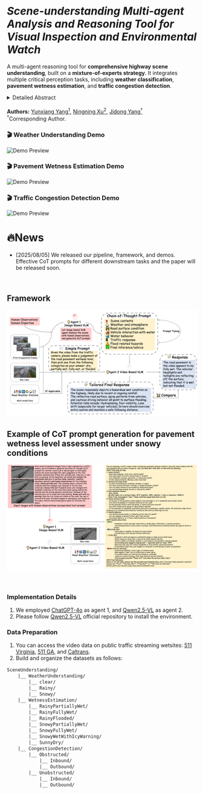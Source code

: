 # *Scene-understanding Multi-agent Analysis and Reasoning Tool for Visual Inspection and Environmental Watch*

A multi-agent reasoning tool for **comprehensive highway scene understanding**, built on a **mixture-of-experts strategy**. It integrates multiple critical perception tasks, including **weather classification**, **pavement wetness estimation**, and **traffic congestion detection**. 
<details><summary>Detailed Abstract</summary> 
A multi-agent reasoning tool for **comprehensive highway scene understanding**, built on a **mixture-of-experts strategy**. It integrates multiple critical perception tasks, including weather classification, pavement wetness estimation, and traffic congestion detection. By orchestrating specialized vision-language models (VLMs) through task-specific chain-of-thought (CoT) prompting, the tool enables robust multi-task reasoning and achieves significant performance improvements across all evaluated tasks. Experimental results demonstrate consistently high accuracy across diverse scenarios. In practical deployment, the tool can be integrated with the extensive network of existing traffic cameras. In rural areas, where traditional sensor coverage is limited and cellular connectivity may be sparse, it supports strategic monitoring by focusing on high-risk locations such as **sharp curves**, **flood-prone lowlands**, and **icy bridges**. By continuously analyzing scene conditions at these targeted sites, the tool enhances situational awareness and delivers timely alerts, even in disconnected environments.
</details>

<br>
<span>
<b>Authors:</b> 
<a class="name" target="_blank" href="https://winstonyang117.github.io/">Yunxiang Yang<sup>1</sup></a>, 
<a class="name" target="_blank" href="https://github.com/XComedian">Ningning Xu<sup>2</sup></a>, 
<a class="name" target="_blank" href="https://engineering.uga.edu/team_member/jidong-yang/">Jidong Yang<sup>†</sup></a> 
<br>
<sup>†</sup>Corresponding Author.
</span>

### 🎬 Weather Understanding Demo
![Demo Preview](assets/weather_demo.gif)

### 🎬 Pavement Wetness Estimation Demo
![Demo Preview](assets/wetness_demo.gif)

### 🎬 Traffic Congestion Detection Demo
![Demo Preview](assets/congestion_demo.gif)

# 🔥News
- [2025/08/05] We released our pipeline, framework, and demos. Effective CoT prompts for different downstream tasks and the paper will be released soon.

<br>

## Framework
![framework](./assets/framework.png)

## Example of CoT prompt generation for pavement wetness level assessment under snowy conditions
![visual_search_agent](./assets/cot_snowy.png)

<br>

### Implementation Details
1. We employed [ChatGPT-4o](https://chatgpt.com/) as agent 1, and [Qwen2.5-VL](https://github.com/QwenLM/Qwen2.5-VL) as agent 2.
2. Please follow [Qwen2.5-VL](https://github.com/QwenLM/Qwen2.5-VL) official repository to install the environment.

### Data Preparation

1. You can access the video data on public traffic streaming wetsites: [511 Virginia](https://511.vdot.virginia.gov/), [511 GA](https://511ga.org/cctv?start=0&length=10&order%5Bi%5D=1&order%5Bdir%5D=asc), and [Caltrans](https://cwwp2.dot.ca.gov/vm/iframemap.htm).
2. Build and organize the datasets as follows:
```
SceneUnderstanding/
    |__ WeatherUnderstanding/
        |__ clear/
        |__ Rainy/
        |__ Snowy/
    |__ WetnessEstimation/
        |__ RainyPartiallyWet/
        |__ RainyFullyWet/
        |__ RainyFlooded/
        |__ SnowyPartiallyWet/
        |__ SnowyFullyWet/
        |__ SnowyWetWithIcyWarning/
        |__ SunnyDry/
    |__ CongestionDetection/
        |__ Obstructed/
            |__ Inbound/
            |__ Outbound/
        |__ Unobstructed/
            |__ Inbound/
            |__ Outbound/
```

